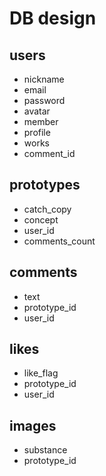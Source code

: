 # DB design

## users
* nickname
* email
* password
* avatar
* member
* profile
* works
* comment_id

## prototypes
* catch_copy
* concept
* user_id
* comments_count

## comments
* text
* prototype_id
* user_id

## likes
* like_flag
* prototype_id
* user_id

## images
* substance
* prototype_id